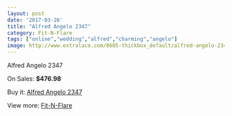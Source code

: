 ```yaml
---
layout: post
date: '2017-03-26'
title: "Alfred Angelo 2347"
category: Fit-N-Flare
tags: ["online","wedding","alfred","charming","angelo"]
image: http://www.extralace.com/8605-thickbox_default/alfred-angelo-2347.jpg
---
```

Alfred Angelo 2347

On Sales: **$476.98**
<a href="https://www.extralace.com/fit-n-flare/4088-alfred-angelo-2347.html"><amp-img layout="responsive" width="600" height="600" src="//www.extralace.com/8605-thickbox_default/alfred-angelo-2347.jpg" alt="Alfred Angelo 2347 0" /></a>
<a href="https://www.extralace.com/fit-n-flare/4088-alfred-angelo-2347.html"><amp-img layout="responsive" width="600" height="600" src="//www.extralace.com/8606-thickbox_default/alfred-angelo-2347.jpg" alt="Alfred Angelo 2347 1" /></a>

Buy it: [Alfred Angelo 2347](https://www.extralace.com/fit-n-flare/4088-alfred-angelo-2347.html "Alfred Angelo 2347")

View more: [Fit-N-Flare](https://www.extralace.com/4-fit-n-flare "Fit-N-Flare")